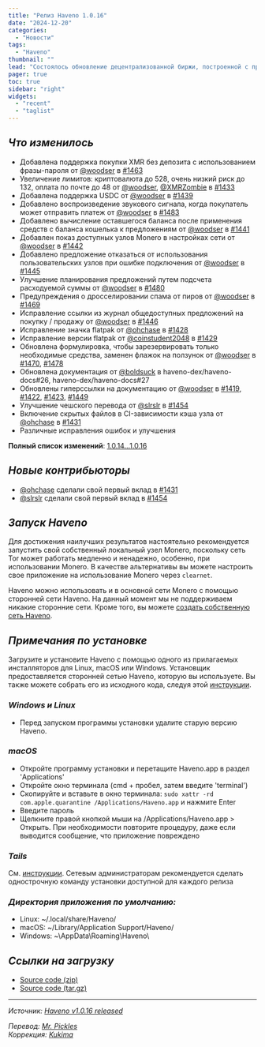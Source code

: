 ```yaml
---
title: "Релиз Haveno 1.0.16"
date: "2024-12-20"
categories:
  - "Новости"
tags:
  - "Haveno"
thumbnail: ""  
lead: "Состоялось обновление децентрализованной биржи, построенной с применением технологий Tor и Monero, Haveno, до версии 1.0.16"
pager: true
toc: true
sidebar: "right"
widgets:
  - "recent"
  - "taglist"
---
```


## _Что изменилось_

- Добавлена поддержка покупки XMR без депозита с использованием фразы-пароля от [@woodser](https://github.com/woodser) в [#1463](https://github.com/haveno-dex/haveno/pull/1463)
- Увеличение лимитов: криптовалюта до 528, очень низкий риск до 132, оплата по почте до 48 от [@woodser](https://github.com/woodser), [@XMRZombie](https://github.com/XMRZombie) в [#1433](https://github.com/haveno-dex/haveno/pull/1433)
- Добавлена поддержка USDC от [@woodser](https://github.com/woodser) в [#1439](https://github.com/haveno-dex/haveno/pull/1439)
- Добавлено воспроизведение звукового сигнала, когда покупатель может отправить платеж от [@woodser](https://github.com/woodser) в [#1483](https://github.com/haveno-dex/haveno/pull/1483)
- Добавлено вычисление оставшегося баланса после применения средств с баланса кошелька к предложениям от [@woodser](https://github.com/woodser) в [#1441](https://github.com/haveno-dex/haveno/pull/1441)
- Добавлен показ доступных узлов Monero в настройках сети от [@woodser](https://github.com/woodser) в [#1442](https://github.com/haveno-dex/haveno/pull/1442)
- Добавлено предложение отказаться от использования пользовательских узлов при ошибке подключения от [@woodser](https://github.com/woodser) в [#1445](https://github.com/haveno-dex/haveno/pull/1445)
- Улучшение планирования предложений путем подсчета расходуемой суммы от [@woodser](https://github.com/woodser) в [#1480](https://github.com/haveno-dex/haveno/pull/1480)
- Предупреждения о дросселировании спама от пиров от [@woodser](https://github.com/woodser) в [#1469](https://github.com/haveno-dex/haveno/pull/1469)
- Исправление ссылки из журнал общедоступных предложений на покупку / продажу от [@woodser](https://github.com/woodser) в [#1446](https://github.com/haveno-dex/haveno/pull/1446)
- Исправление значка flatpak от [@ohchase](https://github.com/ohchase) в [#1428](https://github.com/haveno-dex/haveno/pull/1428)
- Исправление версии flatpak от [@coinstudent2048](https://github.com/coinstudent2048) в [#1429](https://github.com/haveno-dex/haveno/pull/1429)
- Обновлена формулировка, чтобы зарезервировать только необходимые средства, заменен флажок на ползунок от [@woodser](https://github.com/woodser) в [#1470](https://github.com/haveno-dex/haveno/pull/1470), [#1478](https://github.com/haveno-dex/haveno/pull/1478)
- Обновлена документация от [@boldsuck](https://github.com/boldsuck) в haveno-dex/haveno-docs#26, haveno-dex/haveno-docs#27
- Обновлены гиперссылки на документацию от [@woodser](https://github.com/woodser) в [#1419](https://github.com/haveno-dex/haveno/pull/1419), [#1422](https://github.com/haveno-dex/haveno/pull/1422), [#1423](https://github.com/haveno-dex/haveno/pull/1423), [#1449](https://github.com/haveno-dex/haveno/pull/1449)
- Улучшение чешского перевода от [@slrslr](https://github.com/slrslr) в [#1454](https://github.com/haveno-dex/haveno/pull/1454)
- Включение скрытых файлов в CI-зависимости кэша узла от [@ohchase](https://github.com/ohchase) в [#1431](https://github.com/haveno-dex/haveno/pull/1431)
- Различные исправления ошибок и улучшения

**Полный список изменений**: [1.0.14...1.0.16](https://github.com/haveno-dex/haveno/compare/1.0.14...1.0.16)

## _Новые контрибьюторы_

- [@ohchase](https://github.com/ohchase) сделали свой первый вклад в [#1431](https://github.com/haveno-dex/haveno/pull/1431)
- [@slrslr](https://github.com/slrslr) сделали свой первый вклад в [#1454](https://github.com/haveno-dex/haveno/pull/1454)

## _Запуск Haveno_

Для достижения наилучших результатов настоятельно рекомендуется запустить свой собственный локальный узел Monero, поскольку сеть Tor может работать медленно и ненадежно, особенно, при использовании Monero. В качестве альтернативы вы можете настроить свое приложение на использование Monero через `clearnet`.

Haveno можно использовать и в основной сети Monero с помощью сторонней сети Haveno. На данный момент мы не поддерживаем никакие сторонние сети. Кроме того, вы можете [создать собственную сеть Haveno](https://github.com/haveno-dex/haveno/blob/master/docs/create-mainnet.md).

## _Примечания по установке_

Загрузите и установите Haveno с помощью одного из прилагаемых инсталляторов для Linux, macOS или Windows. Установщик предоставляется сторонней сетью Haveno, которую вы используете. Вы также можете собрать его из исходного кода, следуя этой [инструкции](https://github.com/haveno-dex/haveno/blob/master/docs/installing.md).

### _Windows и Linux_

* Перед запуском программы установки удалите старую версию Haveno.

### _macOS_

* Откройте программу установки и перетащите Haveno.app в раздел 'Applications'
* Откройте окно терминала (cmd + пробел, затем введите 'terminal')
* Скопируйте и вставьте в окно терминала: `sudo xattr -rd com.apple.quarantine /Applications/Haveno.app` и нажмите Enter
* Введите пароль
* Щелкните правой кнопкой мыши на /Applications/Haveno.app > Открыть. При необходимости повторите процедуру, даже если выводится сообщение, что приложение повреждено

### _Tails_

См. [инструкции](https://github.com/haveno-dex/haveno/tree/master/scripts/install_tails). Сетевым администраторам рекомендуется сделать однострочную команду установки доступной для каждого релиза

### _Директория приложения по умолчанию:_

- Linux: ~/.local/share/Haveno/
- macOS: ~/Library/Application Support/Haveno/
- Windows: ~\AppData\Roaming\Haveno\

## _Ссылки на загрузку_

* [Source code (zip)](https://github.com/haveno-dex/haveno/archive/refs/tags/1.0.16.zip)
* [Source code (tar.gz)](https://github.com/haveno-dex/haveno/archive/refs/tags/1.0.16.tar.gz)

---

_Источник: [Haveno v1.0.16 released](https://github.com/haveno-dex/haveno/releases/tag/1.0.16)_

_Перевод: [Mr. Pickles](https://t.me/v1docq47)_  
_Коррекция: [Kukima](https://t.me/Kukima)_
